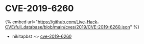 # CVE-2019-6260
{% embed url="https://github.com/Live-Hack-CVE/full_database/blob/main/cves/2019/CVE-2019-6260.json" %}

* nikitapbst ~> [cve-2019-6260](https://www.alice-snow.ru/2019/database/cve-2019-6260/cve-2019-6260-nikitapbst)